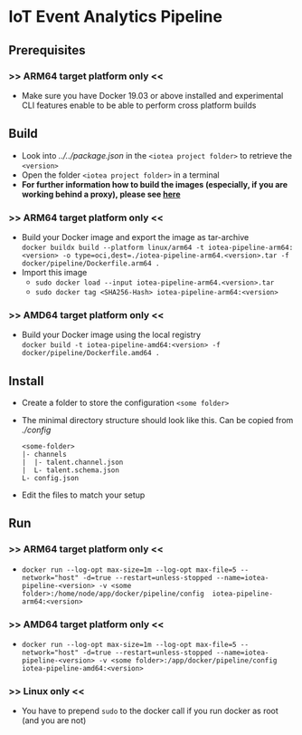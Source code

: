 <!---
  Copyright (c) 2021 Bosch.IO GmbH

  This Source Code Form is subject to the terms of the Mozilla Public
  License, v. 2.0. If a copy of the MPL was not distributed with this
  file, You can obtain one at https://mozilla.org/MPL/2.0/.

  SPDX-License-Identifier: MPL-2.0
-->

# IoT Event Analytics Pipeline

## Prerequisites

### >> ARM64 target platform only <<

- Make sure you have Docker 19.03 or above installed and experimental CLI features enable to be able to perform cross platform builds

## Build

- Look into _../../package.json_ in the `<iotea project folder>` to retrieve the `<version>`
- Open the folder `<iotea project folder>` in a terminal
- __For further information how to build the images (especially, if you are working behind a proxy), please see [here](../README.md)__

### >> ARM64 target platform only <<

- Build your Docker image and export the image as tar-archive<br>
  `docker buildx build --platform linux/arm64 -t iotea-pipeline-arm64:<version> -o type=oci,dest=./iotea-pipeline-arm64.<version>.tar -f docker/pipeline/Dockerfile.arm64 .`
- Import this image
  - `sudo docker load --input iotea-pipeline-arm64.<version>.tar`
  - `sudo docker tag <SHA256-Hash> iotea-pipeline-arm64:<version>`

### >> AMD64 target platform only <<

- Build your Docker image using the local registry<br>
  `docker build -t iotea-pipeline-amd64:<version> -f docker/pipeline/Dockerfile.amd64 .`

## Install

- Create a folder to store the configuration `<some folder>`
- The minimal directory structure should look like this. Can be copied from _./config_<br>

  ```code
  <some-folder>
  |- channels
  |  |- talent.channel.json
  |  L- talent.schema.json
  L- config.json
  ```

- Edit the files to match your setup

## Run

### >> ARM64 target platform only <<

- `docker run --log-opt max-size=1m --log-opt max-file=5 --network="host" -d=true --restart=unless-stopped --name=iotea-pipeline-<version> -v <some folder>:/home/node/app/docker/pipeline/config  iotea-pipeline-arm64:<version>`

### >> AMD64 target platform only <<

- `docker run --log-opt max-size=1m --log-opt max-file=5 --network="host" -d=true --restart=unless-stopped --name=iotea-pipeline-<version> -v <some folder>:/app/docker/pipeline/config iotea-pipeline-amd64:<version>`

### >> Linux only <<

- You have to prepend `sudo` to the docker call if you run docker as root (and you are not)
